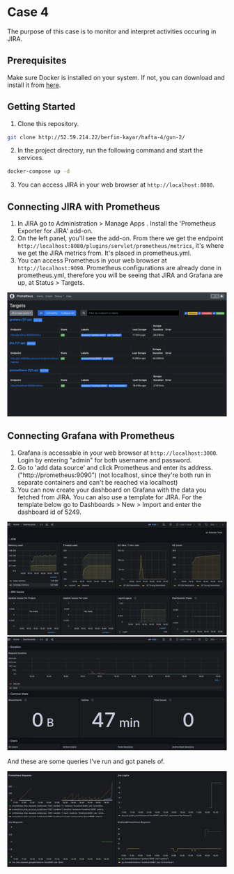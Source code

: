 # Case 4
The purpose of this case is to monitor and interpret activities occuring in JIRA.

## Prerequisites
Make sure Docker is installed on your system. If not, you can download and install it from [here](https://docs.docker.com/get-docker/).

## Getting Started
1. Clone this repository.
```bash
git clone http://52.59.214.22/berfin-kayar/hafta-4/gun-2/
```
2. In the project directory, run the following command and start the services.
```bash
docker-compose up -d
```
3. You can access JIRA in your web browser at `http://localhost:8080`. 

## Connecting JIRA with Prometheus
1. In JIRA go to Administration > Manage Apps . Install the 'Prometheus Exporter for JIRA' add-on. 
2. On the left panel, you'll see the add-on. From there we get the endpoint `http://localhost:8080/plugins/servlet/prometheus/metrics`, it's where we get the JIRA metrics from. It's placed in prometheus.yml.
3. You can access Prometheus in your web browser at `http://localhost:9090`. Prometheus configurations are already done in prometheus.yml, therefore you will be seeing that JIRA and Grafana are up, at Status > Targets.

![alt text](/screenshots/prometheus.png)

## Connecting Grafana with Prometheus
1. Grafana is accessable in your web browser at `http://localhost:3000`. Login by entering "admin" for both username and password. 
2. Go to 'add data source' and click Prometheus and enter its address. ("http://prometheus:9090") (not localhost, since they're both run in separate containers and can't be reached via localhost)
3. You can now create your dashboard on Grafana with the data you fetched from JIRA. You can also use a template for JIRA. For the template below go to Dashboards > New > Import and enter the dashboard id of 5249. 

![alt text](/screenshots/dashboard-1.png)
![alt text](/screenshots/dashboard-2.png)

And these are some queries I've run and got panels of.

![alt text](/screenshots/dashboard-3.png)
